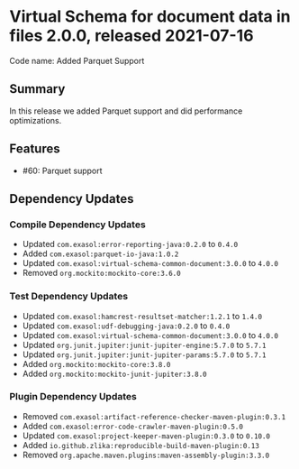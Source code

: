 # Virtual Schema for document data in files 2.0.0, released 2021-07-16

Code name: Added Parquet Support

## Summary

In this release we added Parquet support and did performance optimizations.

## Features

* #60: Parquet support

## Dependency Updates

### Compile Dependency Updates

* Updated `com.exasol:error-reporting-java:0.2.0` to `0.4.0`
* Added `com.exasol:parquet-io-java:1.0.2`
* Updated `com.exasol:virtual-schema-common-document:3.0.0` to `4.0.0`
* Removed `org.mockito:mockito-core:3.6.0`

### Test Dependency Updates

* Updated `com.exasol:hamcrest-resultset-matcher:1.2.1` to `1.4.0`
* Updated `com.exasol:udf-debugging-java:0.2.0` to `0.4.0`
* Updated `com.exasol:virtual-schema-common-document:3.0.0` to `4.0.0`
* Updated `org.junit.jupiter:junit-jupiter-engine:5.7.0` to `5.7.1`
* Updated `org.junit.jupiter:junit-jupiter-params:5.7.0` to `5.7.1`
* Added `org.mockito:mockito-core:3.8.0`
* Added `org.mockito:mockito-junit-jupiter:3.8.0`

### Plugin Dependency Updates

* Removed `com.exasol:artifact-reference-checker-maven-plugin:0.3.1`
* Added `com.exasol:error-code-crawler-maven-plugin:0.5.0`
* Updated `com.exasol:project-keeper-maven-plugin:0.3.0` to `0.10.0`
* Added `io.github.zlika:reproducible-build-maven-plugin:0.13`
* Removed `org.apache.maven.plugins:maven-assembly-plugin:3.3.0`
